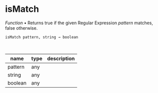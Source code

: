 # isMatch

_Function_ &bull; Returns true if the given Regular Expression _pattern_ matches, false otherwise.

<pre><code>isMatch pattern, string &rarr; boolean</code></pre>
<br>

| name | type | description |
|------|------|-------------|
|pattern|any||
|string|any||
|boolean|any||



